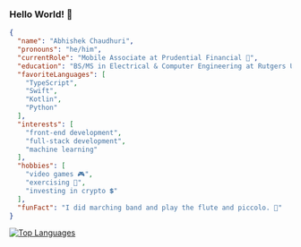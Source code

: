 ### Hello World! 👋

<!--
**Abhiek187/Abhiek187** is a ✨ _special_ ✨ repository because its `README.md` (this file) appears on your GitHub profile.

Here are some ideas to get you started:

- 🔭 I’m currently working on ...
- 🌱 I’m currently learning ...
- 👯 I’m looking to collaborate on ...
- 🤔 I’m looking for help with ...
- 💬 Ask me about ...
- 📫 How to reach me: ...
- 😄 Pronouns: ...
- ⚡ Fun fact: ...
-->

```json
{
  "name": "Abhishek Chaudhuri",
  "pronouns": "he/him",
  "currentRole": "Mobile Associate at Prudential Financial 📱",
  "education": "BS/MS in Electrical & Computer Engineering at Rutgers University ⚡",
  "favoriteLanguages": [
    "TypeScript",
    "Swift",
    "Kotlin",
    "Python"
  ],
  "interests": [
    "front-end development",
    "full-stack development",
    "machine learning"
  ],
  "hobbies": [
    "video games 🎮",
    "exercising 💓",
    "investing in crypto 💲"
  ],
  "funFact": "I did marching band and play the flute and piccolo. 🎼"
}
```

[![Top Languages](https://github-readme-stats.vercel.app/api/top-langs/?username=abhiek187&layout=compact&langs_count=8&theme=merko)](https://github.com/anuraghazra/github-readme-stats)
